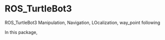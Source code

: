 # ROS_TurtleBot3
ROS_TurtleBot3 Manipulation, Navigation, LOcalization, way_point following


In this package, 
